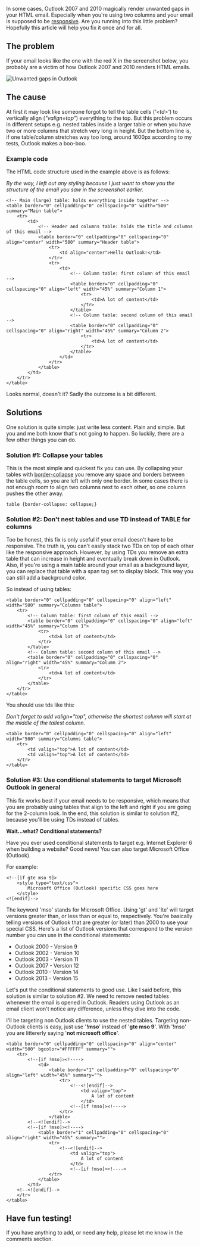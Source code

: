 In some cases, Outlook 2007 and 2010 magically render unwanted gaps in
your HTML email. Especially when you're using two columns and your email
is supposed to be
[responsive](./how-to-create-a-responsive-html-email-from-scratch.md "How to create a responsive HTML email from scratch").
Are you running into this little problem? Hopefully this article will
help you fix it once and for all.

The problem
-----------

If your email looks like the one with the red X in the screenshot below,
you probably are a victim of how Outlook 2007 and 2010 renders HTML
emails.

![Unwanted gaps in Outlook](../images/unwanted-gap-in-outlook-copernica.jpg)

The cause
---------

At first it may look like someone forgot to tell the table cells
(*'\<td\>'*) to vertically align (*"valign=top"*) everything to the top.
But this problem occurs in different setups e.g. nested tables inside a
larger table or when you have two or more columns that stretch very long
in height. But the bottom line is, if one table/column stretches way too
long, around 1600px according to my tests, Outlook makes a boo-boo.

### Example code

The HTML code structure used in the example above is as follows:

*By the way, I left out any styling because I just want to show you the
structure of the email you saw in the screenshot earlier.*

```
<!-- Main (large) table: holds everything inside together -->
<table border="0" cellpadding="0" cellspacing="0" width="500" summary="Main table">
    <tr>
        <td>
            <!-- Header and columns table: holds the title and columns of this email -->
            <table border="0" cellpadding="0" cellspacing="0" align="center" width="500" summary="Header table">
                <tr>
                    <td align="center">Hello Outlook!</td>
                </tr>
                <tr>
                    <td>
                        <!-- Column table: first column of this email -->
                        <table border="0" cellpadding="0" cellspacing="0" align="left" width="45%" summary="Column 1">
                            <tr>
                                <td>A lot of content</td>
                            </tr>
                        </table>
                        <!-- Column table: second column of this email -->
                        <table border="0" cellpadding="0" cellspacing="0" align="right" width="45%" summary="Column 2">
                            <tr>
                                <td>A lot of content</td>
                            </tr>
                        </table>
                    </td>
                </tr>
            </table>
        </td>
    </tr>
</table>
```

Looks normal, doesn't it? Sadly the outcome is a bit different.

Solutions
---------

One solution is quite simple: just write less content. Plain and simple.
But you and me both know that's not going to happen. So luckily, there
are a few other things you can do.

### Solution \#1: Collapse your tables

This is the most simple and quickest fix you can use. By collapsing your
tables with
[border-collapse](http://css-tricks.com/almanac/properties/b/border-collapse/ "border-collapse")
you remove any space and borders between the table cells, so you are
left with only one border. In some cases there is not enough room to
align two columns next to each other, so one column pushes the other
away.

```
table {border-collapse: collapse;}
```

### Solution \#2: Don't nest tables and use TD instead of TABLE for columns

Too be honest, this fix is only useful if your email doesn't have to be
responsive. The truth is, you can't easily stack two TDs on top of each
other like the responsive approach. However, by using TDs you remove an
extra table that can increase in height and eventually break down in
Outlook. Also, if you're using a main table around your email as a
background layer, you can replace that table with a span tag set to
display block. This way you can still add a background color.

So instead of using tables:

```
<table border="0" cellpadding="0" cellspacing="0" align="left" width="500" summary="Columns table">
    <tr>
        <!-- Column table: first column of this email -->
        <table border="0" cellpadding="0" cellspacing="0" align="left" width="45%" summary="Column 1">
            <tr>
                <td>A lot of content</td>
            </tr>
        </table>
        <!-- Column table: second column of this email -->
        <table border="0" cellpadding="0" cellspacing="0" align="right" width="45%" summary="Column 2">
            <tr>
                <td>A lot of content</td>
            </tr>
        </table>
    </tr>
</table>
```

You should use tds like this:

*Don't forget to add *valign="top"*, otherwise the shortest column will
start at the middle of the tallest column.*

```
<table border="0" cellpadding="0" cellspacing="0" align="left" width="500" summary="Columns table">
    <tr>
        <td valign="top">A lot of content</td>
        <td valign="top">A lot of content</td>
    </tr>
</table>
```

### Solution \#3: Use conditional statements to target Microsoft Outlook in general

This fix works best if your email needs to be responsive, which means
that you are probably using tables that align to the left and right if
you are going for the 2-column look. In the end, this solution is
similar to solution \#2, because you'll be using TDs instead of tables.

**Wait...what? Conditional statements?**

Have you ever used conditional statements to target e.g. Internet
Explorer 6 when building a website? Good news! You can also target
Microsoft Office (Outlook).

For example:

```
<!--[if gte mso 9]>
    <style type="text/css">
        Microsoft Office (Outlook) specific CSS goes here
    </style>
<![endif]-->
```

The keyword 'mso' stands for Microsoft Office. Using 'gt' and 'lte' will
target versions greater than, or less than or equal to, respectively.
You're basically telling versions of Outlook that are greater (or later)
than 2000 to use your special CSS. Here's a list of Outlook versions
that correspond to the version number you can use in the conditional
statements:

-   Outlook 2000 - Version 9
-   Outlook 2002 - Version 10
-   Outlook 2003 - Version 11
-   Outlook 2007 - Version 12
-   Outlook 2010 - Version 14
-   Outlook 2013 - Version 15

Let's put the conditional statements to good use. Like I said before,
this solution is similar to solution \#2. We need to remove nested
tables whenever the email is opened in Outlook. Readers using Outlook as
an email client won't notice any difference, unless they dive into the
code.

I'll be targeting non Outlook clients to use the nested tables.
Targeting non-Outlook clients is easy, just use '**!mso**' instead of
'**gte mso 9**'. With '!mso' you are littererly saying '**not microsoft
office**'.

```
<table border="0" cellpadding="0" cellspacing="0" align="center" width="500" bgcolor="#FFFFFF" summary="">
    <tr>
        <!--[if !mso]><!---->
            <td>
                <table border="1" cellpadding="0" cellspacing="0" align="left" width="45%" summary="">
                    <tr>
                        <!--<![endif]-->
                            <td valign="top">
                                A lot of content
                            </td>
                        <!--[if !mso]><!---->
                    </tr>
                </table>
        <!--<![endif]-->
        <!--[if !mso]><!---->
            <table border="1" cellpadding="0" cellspacing="0" align="right" width="45%" summary="">
                <tr>
                    <!--<![endif]-->
                        <td valign="top">
                            A lot of content
                        </td>
                        <!--[if !mso]><!---->
                </tr>
            </table>
        </td>
    <!--<![endif]-->
    </tr>
</table>
```

Have fun testing!
-----------------

If you have anything to add, or need any help, please let me know in the
comments section.
